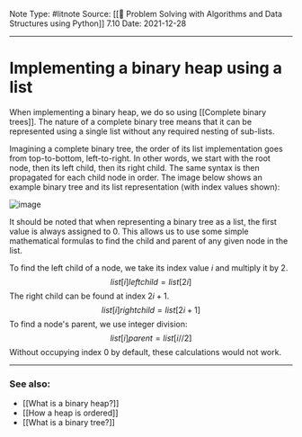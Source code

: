 Note Type: #litnote
Source: [[📖 Problem Solving with Algorithms and Data Structures using Python]] 7.10
Date: 2021-12-28

---
# Implementing a binary heap using a list
When implementing a binary heap, we do so using [[Complete binary trees]]. The nature of a complete binary tree means that it can be represented using a single list without any required nesting of sub-lists.

Imagining a complete binary tree, the order of its list implementation goes from top-to-bottom, left-to-right. In other words, we start with the root node, then its left child, then its right child. The same syntax is then propagated for each child node in order. The image below shows an example binary tree and its list representation (with index values shown):

![image](https://runestone.academy/runestone/books/published/pythonds/_images/heapOrder.png)

It should be noted that when representing a binary tree as a list, the first value is always assigned to 0. This allows us to use some simple mathematical formulas to find the child and parent of any given node in the list.

To find the left child of a node, we take its index value $i$ and multiply it by 2.
$$list[i]left child = list[2i]$$
The right child can be found at index $2i+1$.
$$list[i]right child = list[2i+1]$$
To find a node's parent, we use integer division:
$$list[i]parent = list[i//2]$$
Without occupying index 0 by default, these calculations would not work.

---
### See also:
- [[What is a binary heap?]]
- [[How a heap is ordered]]
- [[What is a binary tree?]]